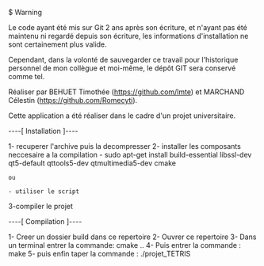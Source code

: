 $ Warning 

Le code ayant été mis sur Git 2 ans après son écriture, et n'ayant pas été maintenu ni regardé depuis son écriture, 
    les informations d'installation ne sont certainement plus valide.

Cependant, dans la volonté de sauvegarder ce travail pour l'historique personnel de mon collègue et moi-même, le dépôt GIT sera conservé comme tel.




Réaliser par BEHUET Timothée (https://github.com/lmte) et MARCHAND Célestin (https://github.com/Romecyti).

Cette application a été réaliser dans le cadre d'un projet universitaire.



----[ Installation ]----

1- recuperer l'archive puis la decompresser
2- installer les composants neccesaire a la compilation
    - sudo apt-get install build-essential libssl-dev qt5-default qttools5-dev qtmultimedia5-dev cmake
    
    ou
    
    - utiliser le script
    
3-compiler le projet

----[ Compilation ]----

1- Creer un dossier build dans ce repertoire
2- Ouvrer ce repertoire
3- Dans un terminal entrer la commande: cmake ..
4- Puis entrer la commande : make
5- puis enfin taper la commande : ./projet_TETRIS
